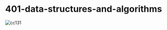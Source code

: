 # 401-data-structures-and-algorithms

![cc131](https://user-images.githubusercontent.com/79080942/125625838-1e67dd9c-cee2-433d-91d1-961ff3b974f7.png)
